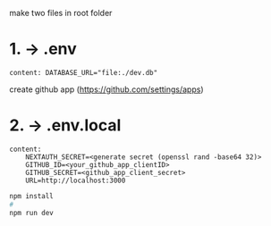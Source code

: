 make two files in root folder
# 1. -> .env
    content: DATABASE_URL="file:./dev.db"

create github app (https://github.com/settings/apps)
# 2. -> .env.local
    content: 
        NEXTAUTH_SECRET=<generate secret (openssl rand -base64 32)>
        GITHUB_ID=<your_github_app_clientID>
        GITHUB_SECRET=<github_app_client_secret>
        URL=http://localhost:3000
```bash
npm install
#
npm run dev
```

